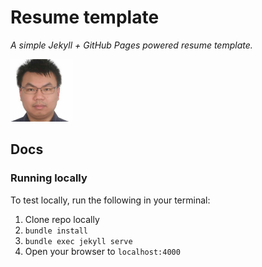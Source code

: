 # Resume template

*A simple Jekyll + GitHub Pages powered resume template.*


<img src="images/headphoto.jpg" width="100" height="100">

## Docs

### Running locally

To test locally, run the following in your terminal:

1. Clone repo locally
1. `bundle install`
2. `bundle exec jekyll serve`
3. Open your browser to `localhost:4000`
